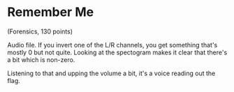 # Remember Me
(Forensics, 130 points)

Audio file. 
If you invert one of the L/R channels, you get something that's mostly 0 but not quite.
Looking at the spectogram makes it clear that there's a bit which is non-zero.

Listening to that and upping the volume a bit, it's a voice reading out the flag.
